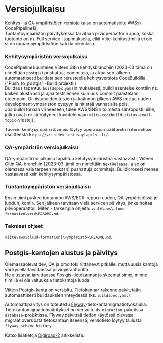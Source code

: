# Versiojulkaisu

Kehitys- ja QA-ympäristöjen versiojulkaisu on automatisoitu AWS:n CodePipelinellä.   
Tuotantoympäristön päivityksessä tarvitaan pilvioperaattorin apua, koska tuotanto on ns. Full service -sopimuksella, eikä Viite-kehitystiimillä ei ole siten tuotantoympäristöön kaikkia oikeuksia.

### Kehitysympäristön versiojulkaisu ###
CodePipeline kuuntelee Viiteen Gitin kehitysbranchiin (2023-03 tämä on nimeltään `postgis`) pushattuja commiteja, 
ja alkaa sen jälkeen automaattisesti buildata sen perusteella kehitysversiota CodeBuildilla. ("Push_to_postgis" -Build projekti.)    
Buildaus tapahtuu  `buildspec.yaml`in mukaisesti; buildi asentelee konttiin ns. kaiken alusta asti ja ajaa testit ennen kuin uusi commit päästetään eteenpäin. 
Onnistuneiden testien ja käännon jälkeen AWS nostaa uuden development-ympäristön pystyyn ja nitistää vanhat alta pois.   
Jos buildi törmää virheeseen, tulee AWS/SNS:n toimesta sähköposti niille, jotka ovat rekisteröityneet kuuntelemaan `viite-codebuild-status-email-topic`-viestejä.

Tuorein kehitysympäristöversio löytyy operaation päätteeksi internetitse osoitteesta `https://viitedev.testivaylapilvi.fi/`.

### QA-ympäristön versiojulkaisu ###
QA-ympäristöön julkaisu tapahtuu kehitysympäristöä vastaavasti,
Viiteen Gitin QA-branchiin (2023-03 tämä on nimeltään `NextRelease`, ja se on olemassa vain tarpeen mukaan) pushattuja commiteja.
Buildiprosesi menee vastaavasti kuin kehitysympäristössä.

### Tuotantoympäristön versiojulkaisu ###
Ensin tiimi puskee tuotannon AWS/ECR-repoon uuden, QA-ympäristössä jo luodun, kontin.
Sen jälkeen tarvitaan vielä servicen päivitys, jonka hoitaa pilvioperaattori.
Miten - tarkempia ohjeita: `viite\aws\cloud-formation\prod\README.md`.

### Tekniset ohjeet ###
`viite\aws\cloud-formation]\<ympäristö>\README.md`.


## Postgis-kantojen alustus ja päivitys

Olemassaolevat dev, QA ja prod toki riittänevät pitkälle, mutta uusia kantoja voi kysellä tarvittaessa pilvioperaattorilta.   
He alustavat tarvittaessa Postgis-tietokannan ja skeemat sinne, minne tiimillä ei ole valtuuksia tietokantoja luoda.

Viite:n Postgis-kanta on versioitu.
Tietokannan rakenne päivitetään automaattisesti buildauksien yhteydessä (ks. `buildspec.yaml`).

Automaattipäivitys on toteutettu [Flyway](http://flywaydb.org/)-tietokantamigraatiotyökalulla.
Tietokantamigraatiomääritykset on versioitu `db.migration`-paketissa `database`-projektissa.
Flyway päivittää tiedon käytössä olevasta migraatioversiosta tietokantaan itseensä; versiotieto löytyy taulusta `flyway_schema_history`.

Katso lisätietoja [Digiroad-2](README.md) artikkelista.

